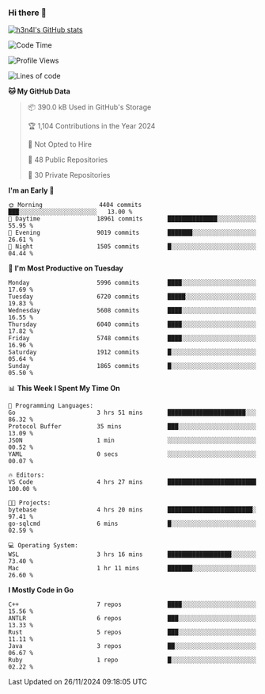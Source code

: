 ### Hi there 👋

[![h3n4l's GitHub stats](https://github-readme-stats.vercel.app/api?username=h3n4l&count_private=true&show_icons=true&theme=radical)](https://github.com/h3n4l/github-readme-stats)

<!--START_SECTION:waka-->
![Code Time](http://img.shields.io/badge/Code%20Time-2%2C014%20hrs%2018%20mins-blue)

![Profile Views](http://img.shields.io/badge/Profile%20Views-1-blue)

![Lines of code](https://img.shields.io/badge/From%20Hello%20World%20I%27ve%20Written-12.9%20million%20lines%20of%20code-blue)

**🐱 My GitHub Data** 

> 📦 390.0 kB Used in GitHub's Storage 
 > 
> 🏆 1,104 Contributions in the Year 2024
 > 
> 🚫 Not Opted to Hire
 > 
> 📜 48 Public Repositories 
 > 
> 🔑 30 Private Repositories 
 > 
**I'm an Early 🐤** 

```text
🌞 Morning                4404 commits        ███░░░░░░░░░░░░░░░░░░░░░░   13.00 % 
🌆 Daytime                18961 commits       ██████████████░░░░░░░░░░░   55.95 % 
🌃 Evening                9019 commits        ███████░░░░░░░░░░░░░░░░░░   26.61 % 
🌙 Night                  1505 commits        █░░░░░░░░░░░░░░░░░░░░░░░░   04.44 % 
```
📅 **I'm Most Productive on Tuesday** 

```text
Monday                   5996 commits        ████░░░░░░░░░░░░░░░░░░░░░   17.69 % 
Tuesday                  6720 commits        █████░░░░░░░░░░░░░░░░░░░░   19.83 % 
Wednesday                5608 commits        ████░░░░░░░░░░░░░░░░░░░░░   16.55 % 
Thursday                 6040 commits        ████░░░░░░░░░░░░░░░░░░░░░   17.82 % 
Friday                   5748 commits        ████░░░░░░░░░░░░░░░░░░░░░   16.96 % 
Saturday                 1912 commits        █░░░░░░░░░░░░░░░░░░░░░░░░   05.64 % 
Sunday                   1865 commits        █░░░░░░░░░░░░░░░░░░░░░░░░   05.50 % 
```


📊 **This Week I Spent My Time On** 

```text
💬 Programming Languages: 
Go                       3 hrs 51 mins       ██████████████████████░░░   86.32 % 
Protocol Buffer          35 mins             ███░░░░░░░░░░░░░░░░░░░░░░   13.09 % 
JSON                     1 min               ░░░░░░░░░░░░░░░░░░░░░░░░░   00.52 % 
YAML                     0 secs              ░░░░░░░░░░░░░░░░░░░░░░░░░   00.07 % 

🔥 Editors: 
VS Code                  4 hrs 27 mins       █████████████████████████   100.00 % 

🐱‍💻 Projects: 
bytebase                 4 hrs 20 mins       ████████████████████████░   97.41 % 
go-sqlcmd                6 mins              █░░░░░░░░░░░░░░░░░░░░░░░░   02.59 % 

💻 Operating System: 
WSL                      3 hrs 16 mins       ██████████████████░░░░░░░   73.40 % 
Mac                      1 hr 11 mins        ███████░░░░░░░░░░░░░░░░░░   26.60 % 
```

**I Mostly Code in Go** 

```text
C++                      7 repos             ████░░░░░░░░░░░░░░░░░░░░░   15.56 % 
ANTLR                    6 repos             ███░░░░░░░░░░░░░░░░░░░░░░   13.33 % 
Rust                     5 repos             ███░░░░░░░░░░░░░░░░░░░░░░   11.11 % 
Java                     3 repos             ██░░░░░░░░░░░░░░░░░░░░░░░   06.67 % 
Ruby                     1 repo              █░░░░░░░░░░░░░░░░░░░░░░░░   02.22 % 
```




 Last Updated on 26/11/2024 09:18:05 UTC
<!--END_SECTION:waka-->


